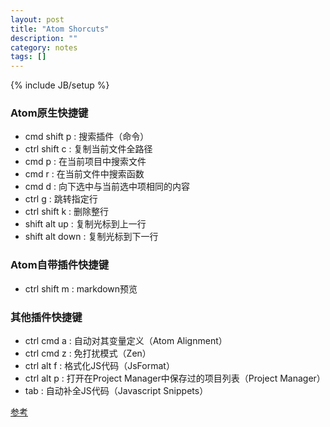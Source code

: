 ```yaml
---
layout: post
title: "Atom Shorcuts"
description: ""
category: notes
tags: []
---
```

{% include JB/setup %}

### Atom原生快捷键
  * cmd shift p  : 搜索插件（命令）
  * ctrl shift c : 复制当前文件全路径
  * cmd p        : 在当前项目中搜索文件
  * cmd r        : 在当前文件中搜索函数
  * cmd d        : 向下选中与当前选中项相同的内容
  * ctrl g       : 跳转指定行
  * ctrl shift k : 删除整行
  * shift alt up : 复制光标到上一行
  * shift alt down : 复制光标到下一行

### Atom自带插件快捷键
  * ctrl shift m : markdown预览

### 其他插件快捷键
  * ctrl cmd a : 自动对其变量定义（Atom Alignment）
  * ctrl cmd z : 免打扰模式（Zen）
  * ctrl alt f : 格式化JS代码（JsFormat）
  * ctrl alt p : 打开在Project Manager中保存过的项目列表（Project Manager）
  * tab        : 自动补全JS代码（Javascript Snippets）

[参考][lnk-reference]

[lnk-reference]:https://github.com/Tradesparq/insider/wiki/Atom-Plugin-List

